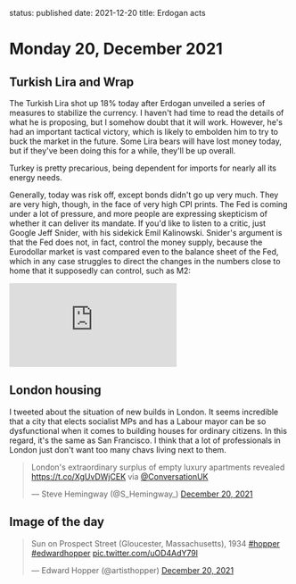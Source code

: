 status: published
date: 2021-12-20
title: Erdogan acts

# Monday 20, December 2021

## Turkish Lira and Wrap

The Turkish Lira shot up 18% today after Erdogan unveiled a series of measures to stabilize the currency.
I haven't had time to read the details of what he is proposing, but I somehow doubt that it will work.
However, he's had an important tactical victory, which is likely to embolden him to try to buck the market in the future.
Some Lira bears will have lost money today, but if they've been doing this for a while, they'll be up overall.

Turkey is pretty precarious, being dependent for imports for nearly all its energy needs.

Generally, today was risk off, except bonds didn't go up very much. They are very high, though, in the face of very high CPI prints.
The Fed is coming under a lot of pressure, and more people are expressing skepticism of whether it can deliver its mandate.
If you'd like to listen to a critic, just Google Jeff Snider, with his sidekick Emil Kalinowski. 
Snider's argument is that the Fed does not, in fact, control the money supply, because the Eurodollar market is vast compared even to the balance sheet of the Fed, which in any case struggles to direct the changes in the numbers close to home that it supposedly can control, such as M2:

<div class="embed-container"><iframe src="https://fred.stlouisfed.org/graph/graph-landing.php?g=K51r&width=670&height=475" scrolling="no" frameborder="0" style="overflow:hidden;" allowTransparency="true" loading="lazy"></iframe></div><script src="https://fred.stlouisfed.org/graph/js/embed.js" type="text/javascript"></script>

## London housing

I tweeted about the situation of new builds in London. It seems incredible that a city that elects socialist MPs and has a Labour mayor can be so dysfunctional when it comes to building houses for ordinary citizens. In this regard, it's the same as San Francisco.
I think that a lot of professionals in London just don't want too many chavs living next to them.

<blockquote class="twitter-tweet"><p lang="en" dir="ltr">London&#39;s extraordinary surplus of empty luxury apartments revealed <a href="https://t.co/XgUvDWjCEK">https://t.co/XgUvDWjCEK</a> via <a href="https://twitter.com/ConversationUK?ref_src=twsrc%5Etfw">@ConversationUK</a></p>&mdash; Steve Hemingway (@S_Hemingway_) <a href="https://twitter.com/S_Hemingway_/status/1473039503879200771?ref_src=twsrc%5Etfw">December 20, 2021</a></blockquote> <script async src="https://platform.twitter.com/widgets.js" charset="utf-8"></script>

## Image of the day

<blockquote class="twitter-tweet"><p lang="en" dir="ltr">Sun on Prospect Street (Gloucester, Massachusetts), 1934 <a href="https://twitter.com/hashtag/hopper?src=hash&amp;ref_src=twsrc%5Etfw">#hopper</a> <a href="https://twitter.com/hashtag/edwardhopper?src=hash&amp;ref_src=twsrc%5Etfw">#edwardhopper</a> <a href="https://t.co/uOD4AdY79l">pic.twitter.com/uOD4AdY79l</a></p>&mdash; Edward Hopper (@artisthopper) <a href="https://twitter.com/artisthopper/status/1472735344969854978?ref_src=twsrc%5Etfw">December 20, 2021</a></blockquote> <script async src="https://platform.twitter.com/widgets.js" charset="utf-8"></script>

